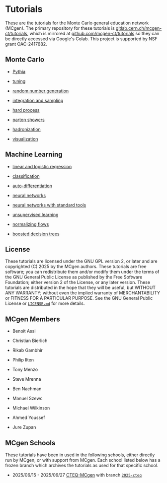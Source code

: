 # Tutorials



These are the tutorials for the Monte Carlo general education network (MCgen). The primary repository for these tutorials is [gitlab.cern.ch/mcgen-ct/tutorials](https://gitlab.com/mcgen-ct/tutorials), which is mirrored at [github.com/mcgen-ct/tutorials](https://github.com/mcgen-ct/tutorials) so they can be directly accessed via Google's Colab. This project is supported by NSF grant OAC-2417682.



## Monte Carlo



* [Pythia](https://colab.research.google.com/github/mcgen-ct/tutorials/blob/main/pythia/worksheet.ipynb)

* [tuning](https://colab.research.google.com/github/mcgen-ct/tutorials/blob/main/pythia/tuning.ipynb)

* [random number generation](https://colab.research.google.com/github/mcgen-ct/tutorials/blob/main/mc/rng.ipynb)

* [integration and sampling](https://colab.research.google.com/github/mcgen-ct/tutorials/blob/main/mc/integrate.ipynb)

* [hard process](https://colab.research.google.com/github/mcgen-ct/tutorials/blob/main/mc/hard_process.ipynb)

* [parton showers](https://colab.research.google.com/github/mcgen-ct/tutorials/blob/main/mc/parton_shower.ipynb)

* [hadronization](https://colab.research.google.com/github/mcgen-ct/tutorials/blob/main/mc/hadronization.ipynb)

* [visualization](https://colab.research.google.com/github/mcgen-ct/tutorials/blob/main/vistas/vistas.ipynb)



## Machine Learning



* [linear and logistic regression](https://colab.research.google.com/github/mcgen-ct/tutorials/blob/main/ml/regression.ipynb)

* [classification](https://colab.research.google.com/github/mcgen-ct/tutorials/blob/main/ml/classify.ipynb)

* [auto-differentiation](https://colab.research.google.com/github/mcgen-ct/tutorials/blob/main/ml/autodiff.ipynb)

* [neural networks](https://colab.research.google.com/github/mcgen-ct/tutorials/blob/main/ml/neural_networks.ipynb)

* [neural networks with standard tools](https://colab.research.google.com/github/mcgen-ct/tutorials/blob/main/ml/neural_networks_jax_pytorch_tensorflow.ipynb)

* [unsupervised learning](https://colab.research.google.com/github/mcgen-ct/tutorials/blob/main/ml/unsupervised.ipynb)

* [normalizing flows](https://colab.research.google.com/github/mcgen-ct/tutorials/blob/main/ml/flows.ipynb)

* [boosted decision trees](https://colab.research.google.com/github/mcgen-ct/tutorials/blob/main/ml/decision_trees_random_forests_boosted_decision_trees.ipynb)



## License



These tutorials are licensed under the GNU GPL version 2, or later and are copyrighted (C) 2025 by the MCgen authors. These tutorials are free software; you can redistribute them and/or modify them under the terms of the GNU General Public License as published by the Free Software Foundation; either version 2 of the License, or any later version. These tutorials are distributed in the hope that they will be useful, but WITHOUT ANY WARRANTY; without even the implied warranty of MERCHANTABILITY or FITNESS FOR A PARTICULAR PURPOSE. See the GNU General Public License or [`LICENSE.md`](LICENSE.md) for more details.



## MCgen Members



* Benoit Assi

* Christian Bierlich

* Rikab Gambhir

* Philip Ilten

* Tony Menzo

* Steve Mrenna

* Ben Nachman

* Manuel Szewc

* Michael Wilkinson

* Ahmed Youssef

* Jure Zupan



## MCgen Schools



These tutorials have been in used in the following schools, either directly run by MCgen, or with support from MCgen. Each school listed below has a frozen branch which archives the tutorials as used for that specific school.



* 2025/06/15 - 2025/06/27 [CTEQ-MCgen](https://indico.cern.ch/event/1497407/) with branch [`2025-cteq`](../../tree/2025-cteq)
